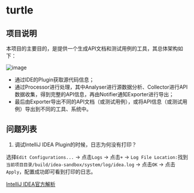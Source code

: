 # turtle

## 项目说明

本项目的主要目的，是提供一个生成API文档和测试用例的工具，其总体架构如下：

![image](https://github.com/burgeon-0/turtle/blob/master/assets/architecture.png)

- 通过IDE的Plugin获取源代码信息；
- 通过Processor进行处理，其中Analyser进行源数据分析、Collector进行API数据收集，得到完整的API信息，再由Notifier通知Exporter进行导出；
- 最后由Exporter导出不同的API文档（或测试用例），或将API信息（或测试用例）导出到不同的工具、系统中。

## 问题列表

1. 调试IntelliJ IDEA Plugin的时候，日志为何没有打印？

选择`Edit Configurations...` -> 点击`Logs` -> 点击`+` -> `Log File Location:`找到`当前项目目录/build/idea-sandbox/system/log/idea.log` -> 点击`OK` -> 点击`Apply`，配置成功即可看到打印的日志。

[IntelliJ IDEA官方解析](https://intellij-support.jetbrains.com/hc/en-us/community/posts/203855890-com-intellij-openapi-diagnostic-Logger-debug-statements-are-not-visible-in-the-console)